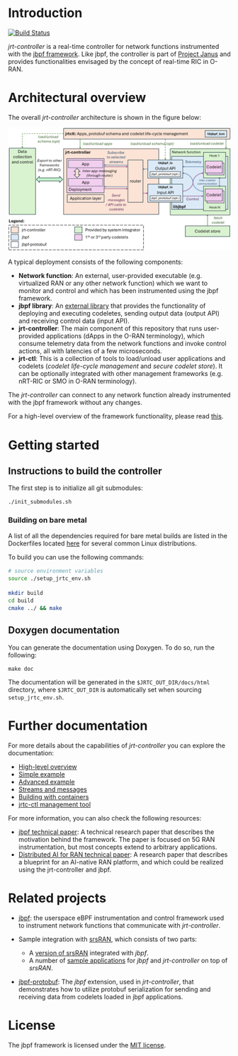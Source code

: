 # Introduction
[![Build Status](https://belgrade.visualstudio.com/jrt-controller/_apis/build/status%2Fjrtc?repoName=microsoft%2Fjrt-controller&branchName=main)](https://belgrade.visualstudio.com/jrt-controller/_build/latest?definitionId=148&repoName=microsoft%2Fjrt-controller&branchName=main)

*jrt-controller* is a real-time controller for network functions instrumented with the [jbpf framework](https://github.com/microsoft/jbpf).
Like jbpf, the controller is part of [Project Janus](https://www.microsoft.com/en-us/research/project/programmable-ran-platform/) and provides functionalities envisaged by the concept of real-time RIC in O-RAN. 


# Architectural overview

The overall *jrt-controller* architecture is shown in the figure below:

![Architectural overview](docs/jrtcontroller_architecture.png)

A typical deployment consists of the following components:
* **Network function**: An external, user-provided executable (e.g. virtualized RAN or any other network function) which we want to monitor and control and which has been instrumented using the jbpf framework.
* **jbpf library**: An [external library](https://github.com/microsoft/jbpf) that provides the functionality of deploying and executing codeletes, sending output data (output API) and receiving control data (input API). 
* **jrt-controller**: The main component of this repository that runs user-provided applications (dApps in the O-RAN terminology), which consume telemetry data from the network functions and invoke control actions, all with latencies of a few microseconds.
* **jrt-ctl**: This is a collection of tools to load/unload user applications and codelets (*codelet life-cycle management* and *secure codelet store*). It can be optionally integrated with other management frameworks (e.g. nRT-RIC or SMO in O-RAN terminology).

The *jrt-controller* can connect to any network function already instrumented with the jbpf framework without any changes. 

For a high-level overview of the framework functionality, please read [this](./docs/overview.md). 



# Getting started

## Instructions to build the controller

The first step is to initialize all git submodules:
```sh
./init_submodules.sh
```

### Building on bare metal

A list of all the dependencies required for bare metal builds are listed in the Dockerfiles located [here](./deploy/) for several common Linux distributions.

To build you can use the following commands:

```sh
# source environment variables
source ./setup_jrtc_env.sh

mkdir build
cd build
cmake ../ && make
```


## Doxygen documentation
You can generate the documentation using Doxygen. To do so, run the following:
```
make doc
```

The documentation will be generated in the `$JRTC_OUT_DIR/docs/html` directory, where `$JRTC_OUT_DIR` is automatically set when sourcing `setup_jrtc_env.sh`.

# Further documentation

For more details about the capabilities of *jrt-controller* you can explore the documentation:

* [High-level overview ](./docs/overview.md)
* [Simple example](./docs/understand_simple_app.md)
* [Advanced example](./docs/understand_advanced_app.md)
* [Streams and messages](./docs/streams.md)
* [Building with containers](./docs/containers.md)
* [jrtc-ctl management tool](./docs/jrtctl.md)


For more information, you can also check the following resources:
- [jbpf technical paper](https://www.microsoft.com/en-us/research/publication/taking-5g-ran-analytics-and-control-to-a-new-level/): A technical research paper that describes the motivation behind the framework. The paper is focused on 5G RAN instrumentation, but most concepts extend to arbitrary applications. 
- [Distributed AI for RAN technical paper](https://www.microsoft.com/en-us/research/uploads/prod/2024/10/Distributed-AI-for-RAN-TR.pdf): A research paper that describes a blueprint for an AI-native RAN platform, and which could be realized using the jrt-controller and jbpf.

# Related projects

- [jbpf](https://github.com/microsoft/jbpf): the userspace eBPF instrumentation and control framework used to instrument network functions that communicate with *jrt-controller*. 

- Sample integration with [srsRAN](https://github.com/srsran/srsRAN_Project), which consists of two parts: 
  * A [version of srsRAN](https://github.com/xfoukas/srsRAN_Project_jbpf) integrated with *jbpf*.
  * A number of [sample applications](https://github.com/xfoukas/srsRAN_Project_jbpf_apps) for *jbpf* and *jrt-controller* on top of *srsRAN*.

- [jbpf-protobuf](https://github.com/microsoft/jbpf-protobuf): The *jbpf* extension, used in *jrt-controller*, that demonstrates how to utilize protobuf serialization for sending and receiving data from codelets loaded in jbpf applications.

# License

The jbpf framework is licensed under the [MIT license](LICENSE.md).

